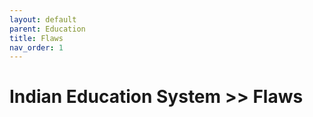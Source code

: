 ```yaml
---
layout: default
parent: Education
title: Flaws
nav_order: 1
---
```


# Indian Education System >> Flaws
